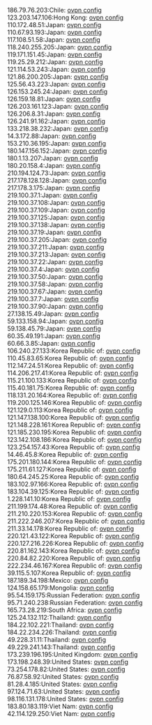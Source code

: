 186.79.76.203:Chile: [ovpn config](vpn/186_79_76_203.ovpn)  
123.203.147.106:Hong Kong: [ovpn config](vpn/123_203_147_106.ovpn)  
110.172.48.51:Japan: [ovpn config](vpn/110_172_48_51.ovpn)  
110.67.93.193:Japan: [ovpn config](vpn/110_67_93_193.ovpn)  
117.108.51.58:Japan: [ovpn config](vpn/117_108_51_58.ovpn)  
118.240.255.205:Japan: [ovpn config](vpn/118_240_255_205.ovpn)  
119.171.151.45:Japan: [ovpn config](vpn/119_171_151_45.ovpn)  
119.25.29.212:Japan: [ovpn config](vpn/119_25_29_212.ovpn)  
121.114.53.243:Japan: [ovpn config](vpn/121_114_53_243.ovpn)  
121.86.200.205:Japan: [ovpn config](vpn/121_86_200_205.ovpn)  
125.56.43.223:Japan: [ovpn config](vpn/125_56_43_223.ovpn)  
126.153.245.24:Japan: [ovpn config](vpn/126_153_245_24.ovpn)  
126.159.18.81:Japan: [ovpn config](vpn/126_159_18_81.ovpn)  
126.203.161.123:Japan: [ovpn config](vpn/126_203_161_123.ovpn)  
126.206.8.31:Japan: [ovpn config](vpn/126_206_8_31.ovpn)  
126.241.91.162:Japan: [ovpn config](vpn/126_241_91_162.ovpn)  
133.218.38.232:Japan: [ovpn config](vpn/133_218_38_232.ovpn)  
14.3.172.88:Japan: [ovpn config](vpn/14_3_172_88.ovpn)  
153.210.36.195:Japan: [ovpn config](vpn/153_210_36_195.ovpn)  
180.147.156.152:Japan: [ovpn config](vpn/180_147_156_152.ovpn)  
180.1.13.207:Japan: [ovpn config](vpn/180_1_13_207.ovpn)  
180.20.158.4:Japan: [ovpn config](vpn/180_20_158_4.ovpn)  
210.194.124.73:Japan: [ovpn config](vpn/210_194_124_73.ovpn)  
217.178.128.128:Japan: [ovpn config](vpn/217_178_128_128.ovpn)  
217.178.3.175:Japan: [ovpn config](vpn/217_178_3_175.ovpn)  
219.100.37.1:Japan: [ovpn config](vpn/219_100_37_1.ovpn)  
219.100.37.108:Japan: [ovpn config](vpn/219_100_37_108.ovpn)  
219.100.37.109:Japan: [ovpn config](vpn/219_100_37_109.ovpn)  
219.100.37.125:Japan: [ovpn config](vpn/219_100_37_125.ovpn)  
219.100.37.138:Japan: [ovpn config](vpn/219_100_37_138.ovpn)  
219.100.37.19:Japan: [ovpn config](vpn/219_100_37_19.ovpn)  
219.100.37.205:Japan: [ovpn config](vpn/219_100_37_205.ovpn)  
219.100.37.211:Japan: [ovpn config](vpn/219_100_37_211.ovpn)  
219.100.37.213:Japan: [ovpn config](vpn/219_100_37_213.ovpn)  
219.100.37.22:Japan: [ovpn config](vpn/219_100_37_22.ovpn)  
219.100.37.4:Japan: [ovpn config](vpn/219_100_37_4.ovpn)  
219.100.37.50:Japan: [ovpn config](vpn/219_100_37_50.ovpn)  
219.100.37.58:Japan: [ovpn config](vpn/219_100_37_58.ovpn)  
219.100.37.67:Japan: [ovpn config](vpn/219_100_37_67.ovpn)  
219.100.37.7:Japan: [ovpn config](vpn/219_100_37_7.ovpn)  
219.100.37.90:Japan: [ovpn config](vpn/219_100_37_90.ovpn)  
27.138.15.49:Japan: [ovpn config](vpn/27_138_15_49.ovpn)  
59.133.158.94:Japan: [ovpn config](vpn/59_133_158_94.ovpn)  
59.138.45.79:Japan: [ovpn config](vpn/59_138_45_79.ovpn)  
60.35.49.191:Japan: [ovpn config](vpn/60_35_49_191.ovpn)  
60.66.3.85:Japan: [ovpn config](vpn/60_66_3_85.ovpn)  
106.240.27.133:Korea Republic of: [ovpn config](vpn/106_240_27_133.ovpn)  
110.45.83.65:Korea Republic of: [ovpn config](vpn/110_45_83_65.ovpn)  
112.147.24.51:Korea Republic of: [ovpn config](vpn/112_147_24_51.ovpn)  
114.206.217.41:Korea Republic of: [ovpn config](vpn/114_206_217_41.ovpn)  
115.21.100.133:Korea Republic of: [ovpn config](vpn/115_21_100_133.ovpn)  
115.40.181.75:Korea Republic of: [ovpn config](vpn/115_40_181_75.ovpn)  
118.131.20.164:Korea Republic of: [ovpn config](vpn/118_131_20_164.ovpn)  
119.200.125.146:Korea Republic of: [ovpn config](vpn/119_200_125_146.ovpn)  
121.129.0.113:Korea Republic of: [ovpn config](vpn/121_129_0_113.ovpn)  
121.147.138.100:Korea Republic of: [ovpn config](vpn/121_147_138_100.ovpn)  
121.148.228.161:Korea Republic of: [ovpn config](vpn/121_148_228_161.ovpn)  
121.185.230.195:Korea Republic of: [ovpn config](vpn/121_185_230_195.ovpn)  
123.142.108.186:Korea Republic of: [ovpn config](vpn/123_142_108_186.ovpn)  
123.254.157.43:Korea Republic of: [ovpn config](vpn/123_254_157_43.ovpn)  
14.46.45.8:Korea Republic of: [ovpn config](vpn/14_46_45_8.ovpn)  
175.201.180.144:Korea Republic of: [ovpn config](vpn/175_201_180_144.ovpn)  
175.211.61.127:Korea Republic of: [ovpn config](vpn/175_211_61_127.ovpn)  
180.64.245.25:Korea Republic of: [ovpn config](vpn/180_64_245_25.ovpn)  
183.102.97.166:Korea Republic of: [ovpn config](vpn/183_102_97_166.ovpn)  
183.104.39.125:Korea Republic of: [ovpn config](vpn/183_104_39_125.ovpn)  
1.228.141.10:Korea Republic of: [ovpn config](vpn/1_228_141_10.ovpn)  
211.199.174.48:Korea Republic of: [ovpn config](vpn/211_199_174_48.ovpn)  
211.210.220.153:Korea Republic of: [ovpn config](vpn/211_210_220_153.ovpn)  
211.222.246.207:Korea Republic of: [ovpn config](vpn/211_222_246_207.ovpn)  
211.33.14.178:Korea Republic of: [ovpn config](vpn/211_33_14_178.ovpn)  
220.121.43.122:Korea Republic of: [ovpn config](vpn/220_121_43_122.ovpn)  
220.127.216.226:Korea Republic of: [ovpn config](vpn/220_127_216_226.ovpn)  
220.81.162.143:Korea Republic of: [ovpn config](vpn/220_81_162_143.ovpn)  
220.84.82.220:Korea Republic of: [ovpn config](vpn/220_84_82_220.ovpn)  
222.234.46.167:Korea Republic of: [ovpn config](vpn/222_234_46_167.ovpn)  
39.115.5.107:Korea Republic of: [ovpn config](vpn/39_115_5_107.ovpn)  
187.189.34.198:Mexico: [ovpn config](vpn/187_189_34_198.ovpn)  
124.158.65.179:Mongolia: [ovpn config](vpn/124_158_65_179.ovpn)  
95.54.159.175:Russian Federation: [ovpn config](vpn/95_54_159_175.ovpn)  
95.71.240.238:Russian Federation: [ovpn config](vpn/95_71_240_238.ovpn)  
165.73.28.219:South Africa: [ovpn config](vpn/165_73_28_219.ovpn)  
125.24.132.112:Thailand: [ovpn config](vpn/125_24_132_112.ovpn)  
184.22.102.221:Thailand: [ovpn config](vpn/184_22_102_221.ovpn)  
184.22.234.226:Thailand: [ovpn config](vpn/184_22_234_226.ovpn)  
49.228.31.11:Thailand: [ovpn config](vpn/49_228_31_11.ovpn)  
49.229.241.143:Thailand: [ovpn config](vpn/49_229_241_143.ovpn)  
173.239.196.195:United Kingdom: [ovpn config](vpn/173_239_196_195.ovpn)  
173.198.248.39:United States: [ovpn config](vpn/173_198_248_39.ovpn)  
73.254.178.82:United States: [ovpn config](vpn/73_254_178_82.ovpn)  
76.87.58.92:United States: [ovpn config](vpn/76_87_58_92.ovpn)  
81.28.4.185:United States: [ovpn config](vpn/81_28_4_185.ovpn)  
97.124.71.63:United States: [ovpn config](vpn/97_124_71_63.ovpn)  
98.116.131.178:United States: [ovpn config](vpn/98_116_131_178.ovpn)  
183.80.183.119:Viet Nam: [ovpn config](vpn/183_80_183_119.ovpn)  
42.114.129.250:Viet Nam: [ovpn config](vpn/42_114_129_250.ovpn)  
